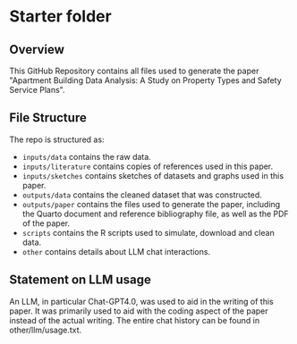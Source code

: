 # Starter folder

## Overview

This GitHub Repository contains all files used to generate the paper "Apartment Building Data Analysis: A Study on Property Types and Safety Service Plans".


## File Structure

The repo is structured as:

-   `inputs/data` contains the raw data.
-   `inputs/literature` contains copies of references used in this paper.
-   `inputs/sketches` contains sketches of datasets and graphs used in this paper.
-   `outputs/data` contains the cleaned dataset that was constructed.
-   `outputs/paper` contains the files used to generate the paper, including the Quarto document and reference bibliography file, as well as the PDF of the paper. 
-   `scripts` contains the R scripts used to simulate, download and clean data.
-   `other` contains details about LLM chat interactions.

## Statement on LLM usage

An LLM, in particular Chat-GPT4.0, was used to aid in the writing of this paper. It was primarily used to aid with the coding aspect of the paper instead of the actual writing. The entire chat history can be found in other/llm/usage.txt.
